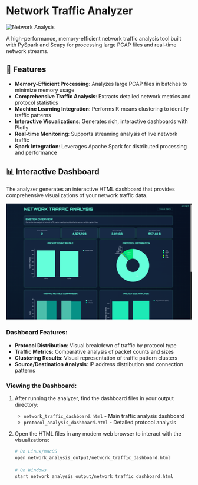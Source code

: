 # Network Traffic Analyzer

![Network Analysis](https://hebbkx1anhila5yf.public.blob.vercel-storage.com/placeholder-ob7miW3mUreePYfXdVwkpFWHthzoR5.svg?height=200&width=800)

A high-performance, memory-efficient network traffic analysis tool built with PySpark and Scapy for processing large PCAP files and real-time network streams.

## 🚀 Features

- **Memory-Efficient Processing**: Analyzes large PCAP files in batches to minimize memory usage
- **Comprehensive Traffic Analysis**: Extracts detailed network metrics and protocol statistics
- **Machine Learning Integration**: Performs K-means clustering to identify traffic patterns
- **Interactive Visualizations**: Generates rich, interactive dashboards with Plotly
- **Real-time Monitoring**: Supports streaming analysis of live network traffic
- **Spark Integration**: Leverages Apache Spark for distributed processing and performance

## 📊 Interactive Dashboard

The analyzer generates an interactive HTML dashboard that provides comprehensive visualizations of your network traffic data.

![Dashboard Preview](https://github.com/rudrakshmohanty/Network-Traffic-Analysis/blob/main/assests/Screenshot%20from%202025-04-16%2023-34-23.png)

### Dashboard Features:

- **Protocol Distribution**: Visual breakdown of traffic by protocol type
- **Traffic Metrics**: Comparative analysis of packet counts and sizes
- **Clustering Results**: Visual representation of traffic pattern clusters
- **Source/Destination Analysis**: IP address distribution and connection patterns

### Viewing the Dashboard:

1. After running the analyzer, find the dashboard files in your output directory:
   - `network_traffic_dashboard.html` - Main traffic analysis dashboard
   - `protocol_analysis_dashboard.html` - Detailed protocol analysis

2. Open the HTML files in any modern web browser to interact with the visualizations:
   ```bash
   # On Linux/macOS
   open network_analysis_output/network_traffic_dashboard.html
   
   # On Windows
   start network_analysis_output/network_traffic_dashboard.html
